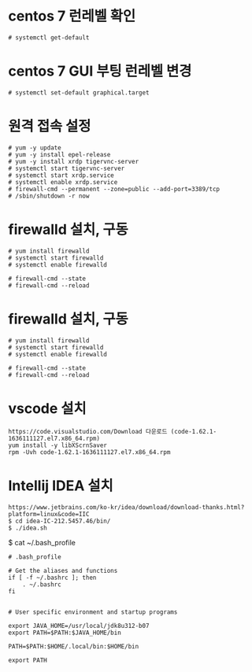 # centos 7 런레벨 확인

```
# systemctl get-default
```

# centos 7 GUI 부팅 런레벨 변경 

```
# systemctl set-default graphical.target
```

# 원격 접속 설정 

```
# yum -y update
# yum -y install epel-release
# yum -y install xrdp tigervnc-server
# systemctl start tigervnc-server
# systemctl start xrdp.service
# systemctl enable xrdp.service
# firewall-cmd --permanent --zone=public --add-port=3389/tcp
# /sbin/shutdown -r now
```

# firewalld 설치, 구동

```
# yum install firewalld
# systemctl start firewalld
# systemctl enable firewalld

# firewall-cmd --state
# firewall-cmd --reload

```

# firewalld 설치, 구동

```
# yum install firewalld
# systemctl start firewalld
# systemctl enable firewalld

# firewall-cmd --state
# firewall-cmd --reload

```

# vscode 설치 

```
https://code.visualstudio.com/Download 다운로드 (code-1.62.1-1636111127.el7.x86_64.rpm)
yum install -y libXScrnSaver
rpm -Uvh code-1.62.1-1636111127.el7.x86_64.rpm
```

# Intellij IDEA 설치 

```
https://www.jetbrains.com/ko-kr/idea/download/download-thanks.html?platform=linux&code=IIC
$ cd idea-IC-212.5457.46/bin/
$ ./idea.sh
```

$ cat ~/.bash_profile
```
# .bash_profile

# Get the aliases and functions
if [ -f ~/.bashrc ]; then
	. ~/.bashrc
fi


# User specific environment and startup programs

export JAVA_HOME=/usr/local/jdk8u312-b07
export PATH=$PATH:$JAVA_HOME/bin

PATH=$PATH:$HOME/.local/bin:$HOME/bin

export PATH
```
